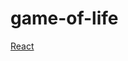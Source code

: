# game-of-life
<a href="https://diegocardoso93.github.io/game-of-life/react/build/index.html" target="_blank">React</a>